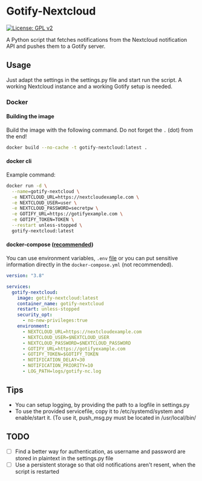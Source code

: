 # Gotify-Nextcloud

[![License: GPL v2](https://img.shields.io/badge/License-GPL%20v2-blue.svg)](https://www.gnu.org/licenses/old-licenses/gpl-2.0.en.html)

A Python script that fetches notifications from the Nextcloud notification API and pushes them to a Gotify server.

## Usage

Just adapt the settings in the settings.py file and start run the script.
A working Nextcloud instance and a working Gotify setup is needed.

### Docker

#### Building the image

Build the image with the following command. Do not forget the `.` (dot) from the end!

```sh
docker build --no-cache -t gotify-nextcloud:latest .
```

#### docker cli

Example command:

```sh
docker run -d \
  --name=gotify-nextcloud \
  -e NEXTCLOUD_URL=https://nextcloudexample.com \
  -e NEXTCLOUD_USER=user \
  -e NEXTCLOUD_PASSWORD=secretpw \
  -e GOTIFY_URL=https://gotifyexample.com \
  -e GOTIFY_TOKEN=TOKEN \
  --restart unless-stopped \
  gotify-nextcloud:latest
```

#### docker-compose ([recommended](https://docs.docker.com/compose/))

You can use environment variables, `.env` [file](https://docs.docker.com/compose/compose-file/#env_file) or you can put sensitive information directly in the `docker-compose.yml` (not recommended).

```yml
version: "3.8"

services:
  gotify-nextcloud:
    image: gotify-nextcloud:latest
    container_name: gotify-nextcloud
    restart: unless-stopped
    security_opt:
      - no-new-privileges:true
    environment:
      - NEXTCLOUD_URL=https://nextcloudexample.com
      - NEXTCLOUD_USER=$NEXTCLOUD_USER
      - NEXTCLOUD_PASSWORD=$NEXTCLOUD_PASSWORD
      - GOTIFY_URL=https://gotifyexample.com
      - GOTIFY_TOKEN=$GOTIFY_TOKEN
      - NOTIFICATION_DELAY=30
      - NOTIFICATION_PRIORITY=10
      - LOG_PATH=logs/gotify-nc.log
```

## Tips

- You can setup logging, by providing the path to a logfile in settings.py
- To use the provided servicefile, copy it to /etc/systemd/system and enable/start it. (To use it, push_msg.py must be located in /usr/local/bin/

## TODO

- [ ] Find a better way for authentication, as username and password are stored in plaintext in the settings.py file
- [ ] Use a persistent storage so that old notifications aren't resent, when the script is restarted
